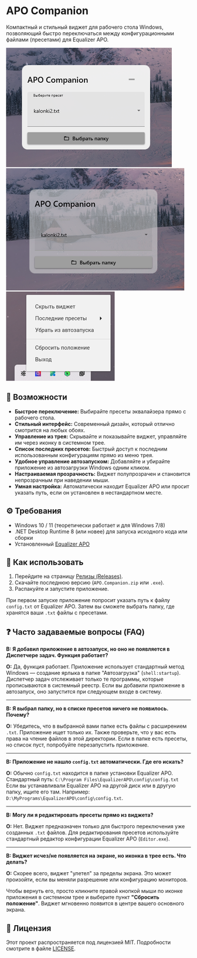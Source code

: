﻿# APO Companion

Компактный и стильный виджет для рабочего стола Windows, позволяющий быстро переключаться между конфигурационными файлами (пресетами) для Equalizer APO.

![Скриншот активного приложения](screenshots/active_widget.png)
![Скриншот неактивного приложения](screenshots/unactive_widget.png)
![Скриншот трея](screenshots/Tray.png)

## 🚀 Возможности

-   **Быстрое переключение:** Выбирайте пресеты эквалайзера прямо с рабочего стола.
-   **Стильный интерфейс:** Современный дизайн, который отлично смотрится на любых обоях.
-   **Управление из трея:** Скрывайте и показывайте виджет, управляйте им через иконку в системном трее.
-   **Список последних пресетов:** Быстрый доступ к последним использованным конфигурациям прямо из меню трея.
-   **Удобное управление автозапуском:** Добавляйте и убирайте приложение из автозагрузки Windows одним кликом.
-   **Настраиваемая прозрачность:** Виджет полупрозрачен и становится непрозрачным при наведении мыши.
-   **Умная настройка:** Автоматически находит Equalizer APO или просит указать путь, если он установлен в нестандартном месте.

## ⚙️ Требования

-   Windows 10 / 11 (теоретически работает и для Windows 7/8)
-   .NET Desktop Runtime 8 (или новее) для запуска исходного кода или сборки
-   Установленный [Equalizer APO](https://sourceforge.net/projects/equalizerapo/)

## 📝 Как использовать

1.  Перейдите на страницу [Релизы (Releases)](ссылка/на/ваши/релизы).
2.  Скачайте последнюю версию (`APO.Companion.zip` или `.exe`).
3.  Распакуйте и запустите приложение.

При первом запуске приложение попросит указать путь к файлу `config.txt` от Equalizer APO. Затем вы сможете выбрать папку, где хранятся ваши `.txt` файлы с пресетами.

## ❓ Часто задаваемые вопросы (FAQ)

**В: Я добавил приложение в автозапуск, но оно не появляется в Диспетчере задач. Функция работает?**

**О:** Да, функция работает.
Приложение использует стандартный метод Windows — создание ярлыка в папке "Автозагрузка" (`shell:startup`). Диспетчер задач отслеживает только те программы, которые прописываются в системный реестр. Если вы добавили приложение в автозапуск, оно запустится при следующем входе в систему.

---

**В: Я выбрал папку, но в списке пресетов ничего не появилось. Почему?**

**О:** Убедитесь, что в выбранной вами папке есть файлы с расширением `.txt`. Приложение ищет только их. Также проверьте, что у вас есть права на чтение файлов в этой директории. Если в папке есть пресеты, но список пуст, попробуйте перезапустить приложение.

---

**В: Приложение не нашло `config.txt` автоматически. Где его искать?**

**О:** Обычно `config.txt` находится в папке установки Equalizer APO. Стандартный путь:
`C:\Program Files\EqualizerAPO\config\config.txt`
Если вы устанавливали Equalizer APO на другой диск или в другую папку, ищите его там. Например: `D:\MyPrograms\EqualizerAPO\config\config.txt`.

---

**В: Могу ли я редактировать пресеты прямо из виджета?**

**О:** Нет. Виджет предназначен только для быстрого переключения уже созданных `.txt` файлов. Для редактирования пресетов используйте стандартный редактор конфигурации Equalizer APO (`Editor.exe`).

---

**В: Виджет исчез/не появляется на экране, но иконка в трее есть. Что делать?**

**О:** Скорее всего, виджет "улетел" за пределы экрана. Это может произойти, если вы меняли разрешение или конфигурацию мониторов.

Чтобы вернуть его, просто кликните правой кнопкой мыши по иконке приложения в системном трее и выберите пункт **"Сбросить положение"**. Виджет мгновенно появится в центре вашего основного экрана.

## 📄 Лицензия

Этот проект распространяется под лицензией MIT. Подробности смотрите в файле [LICENSE](LICENSE).